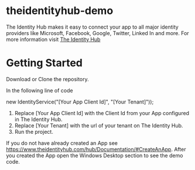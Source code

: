 theidentityhub-demo
======================

The Identity Hub makes it easy to connect your app to all major identity providers like Microsoft, Facebook, Google, Twitter, Linked In and more. For more information visit [The Identity Hub](https://www.theidentityhub.com)

Getting Started
===============

Download or Clone the repository. 

In the following line of code

new IdentityService("[Your App Client Id]", "[Your Tenant]"));

1. Replace [Your App Client Id] with the Client Id from your App configured in The Identity Hub.
2. Replace [Your Tenant] with the url of your tenant on The Identity Hub.
3. Run the project.

If you do not have already created an App see https://www.theidentityhub.com/hub/Documentation/#CreateAnApp. After you created the App open the Windows Desktop section to see the demo code.


